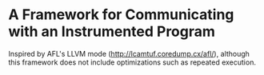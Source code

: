 # A Framework for Communicating with an Instrumented Program

Inspired by AFL's LLVM mode (http://lcamtuf.coredump.cx/afl/),
although this framework
does not include optimizations such as repeated execution.
